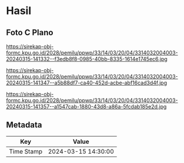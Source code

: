 # Hasil

## Foto C Plano

https://sirekap-obj-formc.kpu.go.id/2028/pemilu/ppwp/33/14/03/20/04/3314032004003-20240315-141332--f3edb8f8-0985-40bb-8335-1614e1745ec6.jpg

https://sirekap-obj-formc.kpu.go.id/2028/pemilu/ppwp/33/14/03/20/04/3314032004003-20240315-141347--a5b88df7-ca40-452d-acbe-abf16cad3d4f.jpg

https://sirekap-obj-formc.kpu.go.id/2028/pemilu/ppwp/33/14/03/20/04/3314032004003-20240315-141357--a1547cab-1880-43d8-a86a-5fcdab185e2d.jpg


## Metadata

| Key        | Value               |
| ---------- | ------------------- |
| Time Stamp | 2024-03-15 14:30:00 |



